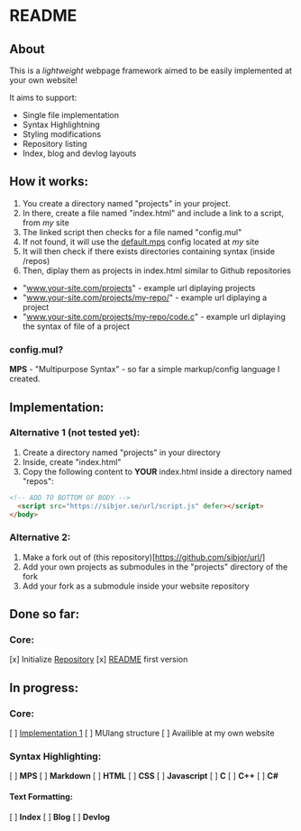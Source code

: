 # README

## About

This is a *lightweight* webpage framework aimed to be easily implemented at your own website!

It aims to support: 

- Single file implementation
- Syntax Highlightning
- Styling modifications
- Repository listing
- Index, blog and devlog layouts
## How it works:

1. You create a directory named "projects" in your project.
2. In there, create a file named "index.html" and include a link to a script, from *my* site
3. The linked script then checks for a file named "config.mul"
4. If not found, it will use the [default.mps](default.mps) config located at *my* site
5. It will then check if there exists directories containing syntax (inside /repos)
6. Then, diplay them as projects in index.html similar to Github repositories

- "www.your-site.com/projects" - example url diplaying projects
- "www.your-site.com/projects/my-repo/" - example url diplaying a project
- "www.your-site.com/projects/my-repo/code.c" - example url diplaying the syntax of file of a project

### config.mul?

**MPS** - "Multipurpose Syntax" - so far a simple markup/config language I created.

## Implementation:

### Alternative 1 (not tested yet):
1. Create a directory named "projects" in your directory
2. Inside, create "index.html"
3. Copy the following content to **YOUR** index.html inside a directory named "repos":
```html
<!-- ADD TO BOTTOM OF BODY -->
  <script src="https://sibjor.se/url/script.js" defer></script>
</body>
```

### Alternative 2:
1. Make a fork out of (this repository)[https://github.com/sibjor/url/]
2. Add your own projects as submodules in the "projects" directory of the fork
3. Add your fork as a submodule inside your website repository

## Done so far:

### Core:
[x] Initialize [Repository](https://github.com/sibjor/url/)
[x] [README](#readme) first version

## In progress:

### Core:

[ ] [Implementation 1](#implementation)
[ ] MUlang structure
[ ] Availible at my own website

### Syntax Highlighting:
[ ] **MPS**
[ ] **Markdown**
[ ] **HTML**
[ ] **CSS**
[ ] **Javascript**
[ ] **C**
[ ] **C++**
[ ] **C#**

#### Text Formatting:

[ ] **Index**
[ ] **Blog**
[ ] **Devlog**